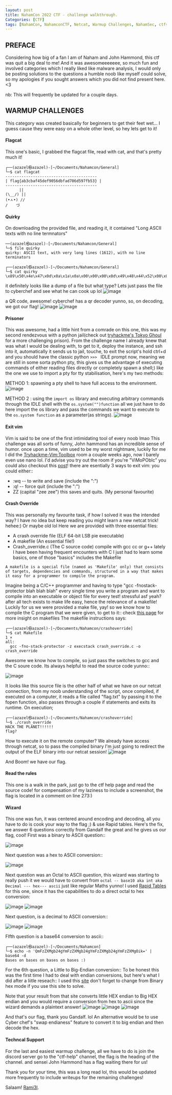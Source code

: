 ```yaml
---
layout: post
title: NahamCon 2022 CTF - challenge walkthrough.
Categories: [CTF]
tags: [NahamCon, NahamconCTF, Netcat, Warmup Challenges, NahamSec, ctfs, John Hammond]
---
```



## PREFACE
  Considering how big of a fan I am of Naham and John Hammond, this ctf was quit a big deal to me! And it was awesomeeeeeee, so much fun and involved categories which I really liked like malware analysis, I would only be posting solutions to the questions a humble noob like myself could solve, so my apologies if you sought answers which you did not find present here. <3
  
 nb: This will frequently be updated for a couple days.
 
## WARMUP CHALLENGES
  This category was created basically for beginners to get their feet wet... I guess cause they were easy on a whole other level, so hey lets get to it!
  
#### Flagcat
  This one's basic, I grabbed the flagcat file, read with cat, and that's pretty much it!
  ```
  ┌──(azazel㉿azazel)-[~/Documents/Nahamcon/General]
└─$ cat flagcat 
 ---------------------------------------- 
| flag{ab3cbaf45def9056dbfad706d597fb53} |
 ----------------------------------------
        ||
 (\__/) ||
 (•ㅅ•) //
 / 　 づ

  ```
  
#### Quirky
  On downloading the provided file, and reading it, it contained "Long ASCII texts with no line termnators" 
  ```
  ──(azazel㉿azazel)-[~/Documents/Nahamcon/General]
└─$ file quirky                                     
quirky: ASCII text, with very long lines (1612), with no line terminators
                                                                                                                                                                                                                                              
┌──(azazel㉿azazel)-[~/Documents/Nahamcon/General]
└─$ cat quirky                                      
\x89\x50\x4e\x47\x0d\x0a\x1a\x0a\x00\x00\x00\x0d\x49\x48\x44\x52\x00\x00\x00\x6f\x00\x00\x00\x6f\x01\x03\x00\x00\x00\xd8\x0b\x0c\x23\x00\x00\x00\x06\x50\x4c\x54\x45\x00\x00\x00\xff\xff\xff\xa5\xd9\x9f\xdd\x00\x00\x00\x02\x74\x52\x4e\x53\xff\xff\xc8\xb5\xdf\xc7\x00\x00\x00\x09\x70\x48\x59\x73\x00\x00\x0b\x12\x00\x00\x0b\x12\x01\xd2\xdd\x7e\xfc\x00\x00\x01\x25\x49\x44\x41\x54\x38\x8d\xd5\xd4\x31\x8e\xc3\x20\x10\x05\xd0\xb1\x5c\xd0\x25\x17\x40\x9a\x6b\xd0\x71\x25\xfb\x02\xb6\xf7\x02\xce\x95\xe8\xb8\x06\x92\x2f\x40\x3a\x0a\x94\xd9\x8f\x23\x45\xbb\xc5\x66\x68\x52\x2c\xa2\xe0\x21\x21\xcf\x0c\x83\x49\x7e\x0d\xfa\x1f\xcc\x44\x8b\xaf\x6b\xb0\x44\xac\xf2\x2e\x75\x72\xe3\x66\xea\x2a\x1d\x0c\x76\xc1\xe7\x82\x9d\x4c\x17\x27\x97\xc8\xd4\x4e\xae\x91\xd6\x62\xbb\x28\x75\x8e\xf5\x1a\xed\x2b\xc8\x37\x44\xbe\x73\xb4\x98\xaf\xf4\xdf\xf0\x1c\xf6\x5a\x7e\x16\xf6\x4f\x66\xb2\x64\x78\xf3\xc7\xee\x3a\xe8\x0f\xac\x25\x10\x39\x56\x79\x2f\x74\x71\xe3\x57\x94\x87\x11\x9d\xf1\xd8\x5b\x6c\x34\x79\x9d\x0f\x8f\xb3\xb2\xfb\x73\x53\xa5\x3b\x36\x33\xa2\xf8\x73\x60\x95\x52\xea\x10\xd3\xc5\xf0\x7e\x46\xf5\x9e\x77\x19\x6f\x6d\x4a\x76\x3a\x25\xa0\x49\xda\x05\xdd\x22\xab\x44\xbe\x38\x28\x25\xcd\xa5\x83\x92\x86\x82\x90\x0e\x14\x53\x67\x44\x1f\xd6\x39\xa0\xfe\xac\xb3\x9d\x95\xdd\x10\x19\x51\x89\x91\x3d\x21\xa4\xec\x58\x25\x3a\x76\xf2\x69\x68\xaf\x4c\x54\xe2\x2d\x2c\x1e\x95\xe4\xec\x59\x27\xae\x52\xd0\xb4\x34\x3c\xf3\x55\x89\x85\xf0\xc3\x71\x17\x0b\xdf\x42\x22\x27\x3a\xf1\x7e\xd1\x2d\x68\xaa\xa2\xb3\xe5\xdb\x3a\x56\xb2\xd1\xf9\xb9\x5f\xee\xa7\xf8\x0d\x69\xf5\x37\x77\x6e\xf8\x09\x97\x00\x00\x00\x00\x49\x45\x4e\x44\xae\x42\x60\x82  
  ```
 it definitely looks like a dump of a file but what type?
 Lets just pass the file to cyberchef and see what he can cook up lol
  ![image](/assets/img/posts/Nahamcon/quirky1.png)
  
a QR code, awesome! cyberchef has a qr decoder yunno, so, on decoding, we got our flag!
  ![image](/assets/img/posts/Nahamcon/quirky2.png)
  ![image](/assets/img/posts/Nahamcon/quirky3.png)
   
#### Prisoner
  This was awesome, had a little hint from a comrade on this one, this was my second rendezvous with a python jail(check out [tryhackme's Tokyo Ghoul](https://www.tryhackme.com/room/tokyoghoul666) for a more challenging prison).
  From the challenge name I already knew that was what I would be dealing with, to get to it, deploy the instance, and ssh into it, automatically it sends us to jail, touche, to exit the script's hold ctrl+d and you should have the classic python ```>>> ``` IDLE prompt now, meaning we are still in some sorta python pty, this gives us the advantage of executing commands of either reading files directly or completely spawn a shell;) like the one we use to import a pty for tty stabilisation, here's my two methods:
  
  METHOD 1: spawning a pty shell to have full access to the environment.
  ![image](/assets/img/posts/Nahamcon/prisoner-1.png)
  
  METHOD 2 : using the ```import os``` library and executing arbitrary commands through the IDLE shell with the ```os.system("")function```
  all we just have to do here import the os library and pass the commands we want to execute to the ```os.system function``` as a parameter(as strings).
  ![image](/assets/img/posts/Nahamcon/prisoner2.png)
  
#### Exit vim
  Vim is said to be one of the first intimidating tool of every noob lmao This challenge was all sorts of funny, John hammond has an incredible sense of humor. once upon a time, vim used to be my worst nightmare, luckily for me I did the [Tryhackme-Vim:Toolbox](https://www.tryhackme.com/room/toolboxvim) room a couple weeks ago, now I barely even use nano lol. I'd advise you try out the room if you're "ViMoPObIc" you could also checkout this [post](https://github.com/tayfun27/toolboxvim-writeup/blob/master/toolboxvim-writeup.md)!
there are esentially 3 ways to exit vim: you could either:: 
- :wq -- to write and save  (include the ":")
- :q! -- force quit     (include the ":")
- ZZ (capital "zee zee") this saves and quits. (My personal favourite)
 
#### Crash Override
  This was personally my favourite task, if how I solved it was the intended way? I have no idea but keep reading you might learn a new netcat trick! hehee:) Or maybe old lol
  Here we are provided with three essential files: 
  - A crash override file (ELF 64-bit LSB pie executable)
  - A makefile (An essential file!)
  - Crash_override.c (The C source code) compile with gcc cc or g++
    lately I have been having frequent encounters with C I just had to learn some basics, one of those "basics" includes the Makefile
   
   ```A makefile is a special file (named as 'Makefile' only) that consists of targets, dependencies and commands, structured in a way that makes it easy for a programmer to compile the program.```
  
  Imagine being a C/C++ programmer and having to type "gcc -fnostack-protector blah blah blah" every single time you write a program and want to compile into an executable or object file for every test! stressful asf yeah? after all tech exists to make life easy, hence the relevance of a makefile!
Luckily for us we were provided a make file, yay! so we know how to compile the C program that we were given, to get to it::
check [this page](https://linoxide.com/learn-linux-makefiles/) for more insight on makefiles
  The makefile instructions says:
  ```
┌──(azazel㉿azazel)-[~/Documents/Nahamcon/crashoverride]
└─$ cat Makefile                                                                                                  1 ⨯
all: 
	gcc -fno-stack-protector -z execstack crash_override.c -o crash_override
  ```
  Awesome we know how to compile, so just pass the switches to gcc and the C soure code.
Its always helpful to read the source code yunno::

  ![image](/assets/img/posts/Nahamcon/crashoverride1.png)
  
It looks like this source file is the other half of what we have on our netcat connection, from my noob understanding of the script, once compiled, if executed on a computer, it reads a file called "flag.txt" by passing it to the fopen function, also passes through a couple if statements and exits its runtime.
On execution;
```
┌──(azazel㉿azazel)-[~/Documents/Nahamcon/crashoverride]
└─$ ./crash_override 
HACK THE PLANET!!!!!!
flag?
```
How to execute it on the remote computer? We already have access through netcat, so to pass the compiled binary I'm just going to redirect the output of the ELF binary into our netcat session!
  ![image](/assets/img/posts/Nahamcon/crashoverride2.png)  
  
And Boom! we have our flag.  
 
#### Read the rules
  This one is a walk in the park, just go to the ctf help page and read the source code!
  for compensation of my laziness to include a screenshot, the flag is located in a comment on line 273:)

#### Wizard
  This one was fun, it was centered around encoding and decoding, all you have to do is cook your way to the flag ;) & use Rapid tables.
Here's the fix, we answer 6 questions correctly from Gandalf the great and he gives us our flag, cool!
First was a binary to ASCII question::

  ![image](/assets/img/posts/Nahamcon/cook1.png)

Next question was a hex to ASCII conversion::

  ![image](/assets/img/posts/Nahamcon/cook2.png)

Next question was an Octal to ASCII question, this wizard was starting to really push it
we would have to convert from ```octal -- base10 aka int aka Decimal --- hex--- ascii``` just like regular Maths yunno!
I used [Rapid Tables](https://www.rapidtables.com/convert/number/hex-to-ascii.html) for this one, since it has the capabilities to do a direct octal to hex conversion:

  ![image](/assets/img/posts/Nahamcon/cook3.1.png)
  ![image](/assets/img/posts/Nahamcon/cook3.2.png)

Next question, is a decimal to ASCII conversion::

  ![image](/assets/img/posts/Nahamcon/cook4.1.png)
  ![image](/assets/img/posts/Nahamcon/cook4.2.png)

FIfth question is a base64 conversion to ascii::
```
┌──(azazel㉿azazel)-[~/Documents/Nahamcon]
└─$ echo -n 'QmFzZXMgb24gYmFzZXMgb24gYmFzZXMgb24gYmFzZXMgOik=' | base64 -d
Bases on bases on bases on bases :)                                                                                                                      

```
For the 6th question, a Little to Big-Endian conversion::
To be honest this was the first time I had to deal with endian conversions, but here's what I did after a liitle reseach::
I used this [site](https://blockchain-academy.hs-mittweida.de/litte-big-endian-converter/) don't forget to change from Binary hex mode if you use this site to solve.

Note that your result from that site converts little HEX endian to Big HEX endian and you would require a conversion from hex to ascii since the wizard demands a plaintext answer!
![image](/assets/img/posts/Nahamcon/cook6.png)
  ![image](/assets/img/posts/Nahamcon/cook6.2.png)
    ![image](/assets/img/posts/Nahamcon/wizard.png)
    
  And that's our flag, thank you Gandalf. lol
  An alternative would be to use Cyber chef's "swap endianess" feature to convert it to big endian and then decode the hex. 
  
 #### Techncal Support
   For the last and easiest warmup challenge, all we have to do is join the discord server go to the "ctf-help" channel, the flag is the heading of the channel. and sensei John Hammond has a flag waiting there for us!
   
   
 Thank you for your time, this was a long read lol, this would be updated more frequently to include writeups for the remaining challenges!

Salaam! [Rami3l](https://www.linkedin.com/in/daniel-johnson-9a39aa215/).
  
